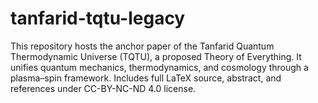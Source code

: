 # tanfarid-tqtu-legacy
This repository hosts the anchor paper of the Tanfarid Quantum Thermodynamic Universe (TQTU), a proposed Theory of Everything. It unifies quantum mechanics, thermodynamics, and cosmology through a plasma–spin framework. Includes full LaTeX source, abstract, and references under CC-BY-NC-ND 4.0 license.
